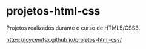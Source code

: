 # projetos-html-css

Projetos realizados durante o curso de HTML5/CSS3.

https://joycemfsx.github.io/projetos-html-css/
